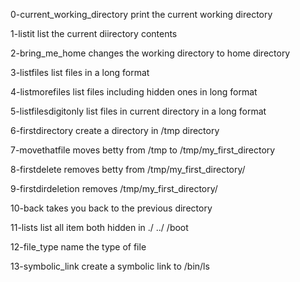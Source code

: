 0-current_working_directory print the current working directory

1-listit list the current diirectory contents

2-bring_me_home changes the working directory to home directory

3-listfiles list files in a long format

4-listmorefiles list files including hidden ones in long format

5-listfilesdigitonly list files in current directory in a long format

6-firstdirectory create a directory in /tmp directory

7-movethatfile moves betty from /tmp to /tmp/my_first_directory

8-firstdelete removes betty from /tmp/my_first_directory/ 

9-firstdirdeletion removes /tmp/my_first_directory/

10-back takes you back to the previous directory

11-lists list all item both hidden in ./ ../ /boot

12-file_type name the type of file

13-symbolic_link create a symbolic link to /bin/ls

